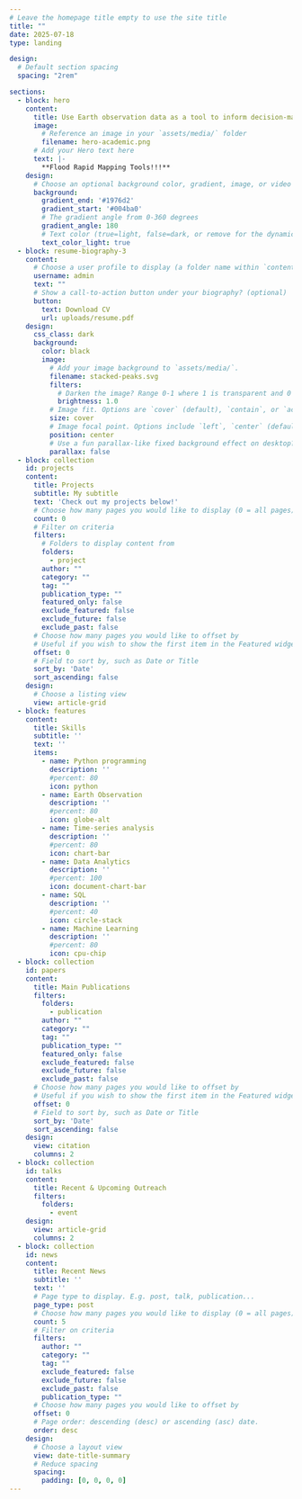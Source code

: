 ```yaml
---
# Leave the homepage title empty to use the site title
title: ""
date: 2025-07-18
type: landing

design:
  # Default section spacing
  spacing: "2rem"

sections:
  - block: hero
    content:
      title: Use Earth observation data as a tool to inform decision-making
      image:
        # Reference an image in your `assets/media/` folder
        filename: hero-academic.png    
      # Add your Hero text here
      text: |-
        **Flood Rapid Mapping Tools!!!**     
    design:
      # Choose an optional background color, gradient, image, or video
      background:
        gradient_end: '#1976d2'
        gradient_start: '#004ba0'
        # The gradient angle from 0-360 degrees
        gradient_angle: 180
        # Text color (true=light, false=dark, or remove for the dynamic theme color).
        text_color_light: true
  - block: resume-biography-3
    content:
      # Choose a user profile to display (a folder name within `content/authors/`)
      username: admin
      text: ""
      # Show a call-to-action button under your biography? (optional)
      button:
        text: Download CV
        url: uploads/resume.pdf
    design:
      css_class: dark
      background:
        color: black
        image:
          # Add your image background to `assets/media/`.
          filename: stacked-peaks.svg
          filters:
            # Darken the image? Range 0-1 where 1 is transparent and 0 is opaque
            brightness: 1.0
          # Image fit. Options are `cover` (default), `contain`, or `actual` size
          size: cover
          # Image focal point. Options include `left`, `center` (default), or `right`.
          position: center
          # Use a fun parallax-like fixed background effect on desktop? true/false
          parallax: false
  - block: collection
    id: projects
    content:
      title: Projects
      subtitle: My subtitle
      text: 'Check out my projects below!'
      # Choose how many pages you would like to display (0 = all pages)
      count: 0
      # Filter on criteria
      filters:
        # Folders to display content from
        folders:
          - project
        author: ""
        category: ""
        tag: ""
        publication_type: ""
        featured_only: false
        exclude_featured: false
        exclude_future: false
        exclude_past: false
      # Choose how many pages you would like to offset by
      # Useful if you wish to show the first item in the Featured widget
      offset: 0
      # Field to sort by, such as Date or Title
      sort_by: 'Date'
      sort_ascending: false
    design:
      # Choose a listing view
      view: article-grid
  - block: features
    content:
      title: Skills
      subtitle: ''
      text: ''
      items:
        - name: Python programming
          description: ''
          #percent: 80
          icon: python
        - name: Earth Observation
          description: ''
          #percent: 80
          icon: globe-alt
        - name: Time-series analysis
          description: ''
          #percent: 80
          icon: chart-bar 
        - name: Data Analytics
          description: ''
          #percent: 100
          icon: document-chart-bar
        - name: SQL
          description: ''
          #percent: 40
          icon: circle-stack
        - name: Machine Learning
          description: ''
          #percent: 80
          icon: cpu-chip
  - block: collection
    id: papers
    content:
      title: Main Publications
      filters:
        folders:
          - publication
        author: ""
        category: ""
        tag: ""
        publication_type: ""
        featured_only: false
        exclude_featured: false
        exclude_future: false
        exclude_past: false
      # Choose how many pages you would like to offset by
      # Useful if you wish to show the first item in the Featured widget
      offset: 0
      # Field to sort by, such as Date or Title
      sort_by: 'Date'
      sort_ascending: false
    design:
      view: citation
      columns: 2
  - block: collection
    id: talks
    content:
      title: Recent & Upcoming Outreach
      filters:
        folders:
          - event
    design:
      view: article-grid
      columns: 2
  - block: collection
    id: news
    content:
      title: Recent News
      subtitle: ''
      text: ''
      # Page type to display. E.g. post, talk, publication...
      page_type: post
      # Choose how many pages you would like to display (0 = all pages)
      count: 5
      # Filter on criteria
      filters:
        author: ""
        category: ""
        tag: ""
        exclude_featured: false
        exclude_future: false
        exclude_past: false
        publication_type: ""
      # Choose how many pages you would like to offset by
      offset: 0
      # Page order: descending (desc) or ascending (asc) date.
      order: desc
    design:
      # Choose a layout view
      view: date-title-summary
      # Reduce spacing
      spacing:
        padding: [0, 0, 0, 0]
---
```

